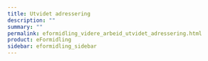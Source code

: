 ```yaml
---
title: Utvidet adressering
description: ""
summary: ""
permalink: eformidling_videre_arbeid_utvidet_adressering.html
product: eFormidling
sidebar: eformidling_sidebar
---
```


